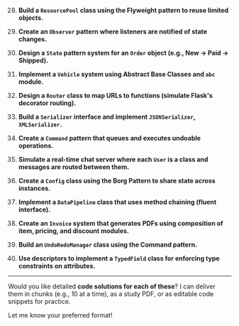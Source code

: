

28. **Build a `ResourcePool` class using the Flyweight pattern to reuse limited objects.**

29. **Create an `Observer` pattern where listeners are notified of state changes.**

30. **Design a `State` pattern system for an `Order` object (e.g., New → Paid → Shipped).**

31. **Implement a `Vehicle` system using Abstract Base Classes and `abc` module.**

32. **Design a `Router` class to map URLs to functions (simulate Flask's decorator routing).**

33. **Build a `Serializer` interface and implement `JSONSerializer`, `XMLSerializer`.**

34. **Create a `Command` pattern that queues and executes undoable operations.**

35. **Simulate a real-time chat server where each `User` is a class and messages are routed between them.**

36. **Create a `Config` class using the Borg Pattern to share state across instances.**

37. **Implement a `DataPipeline` class that uses method chaining (fluent interface).**

38. **Create an `Invoice` system that generates PDFs using composition of item, pricing, and discount modules.**

39. **Build an `UndoRedoManager` class using the Command pattern.**

40. **Use descriptors to implement a `TypedField` class for enforcing type constraints on attributes.**

---

Would you like detailed **code solutions for each of these**?
I can deliver them in chunks (e.g., 10 at a time), as a study PDF, or as editable code snippets for practice.

Let me know your preferred format!
